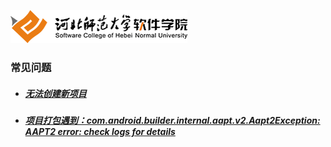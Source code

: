 ![河北师范大学软件学院](../../image/logo.png)



### 常见问题



- #####  [无法创建新项目](./problem-unable-to-create-project)
- ##### [项目打包遇到：com.android.builder.internal.aapt.v2.Aapt2Exception: AAPT2 error: check logs for details](./problem-aapt2-error)

